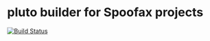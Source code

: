 # pluto builder for Spoofax projects

[![Build Status](https://travis-ci.org/pluto-build/build-spoofax.svg?branch=master)](https://travis-ci.org/pluto-build/build-spoofax)
